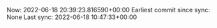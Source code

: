 Now: 2022-06-18 20:39:23.816590+00:00 Earliest commit since sync: None Last sync: 2022-06-18 10:47:33+00:00
